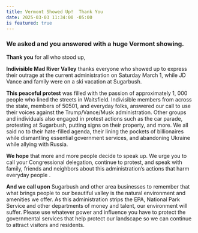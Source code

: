 ```yaml
---
title: Vermont Showed Up!  Thank You
date: 2025-03-03 11:34:00 -05:00
is featured: true
---
```


### We asked and you answered with a huge Vermont showing.

**Thank you** for all who stood up,

**Indivisible Mad River Valley** thanks everyone who showed up to express their outrage at the current administration on Saturday March 1, while JD Vance and family were on a ski vacation at Sugarbush.

**This peaceful protest** was filled with the passion of approximately 1, 000 people who lined the streets in Waitsfield.   Indivisible members from across the state, members of 50501, and everyday folks, answered our call to use their voices against the Trump/Vance/Musk administration.  Other groups and individuals also engaged in protest actions such as the car parade,  protesting at Sugarbush, putting signs on their property, and more.  We all said no to their hate-filled agenda, their lining the pockets of billionaires while dismantling essential government services, and abandoning Ukraine while allying with Russia.   

**We hope** that more and more people decide to speak up.  We urge you to call your Congressional delegation, continue to protest, and speak with family, friends and neighbors about this administration’s actions that harm everyday people .

**And we call upon** Sugarbush and other area businesses to remember that what brings people to our beautiful valley is the natural environment and amenities we offer.  As this administration strips the EPA, National Park Service and other departments of money and talent, our environment will suffer.  Please use whatever power and influence you have to protect the governmental services that help protect our landscape so we can continue to attract visitors and residents.


